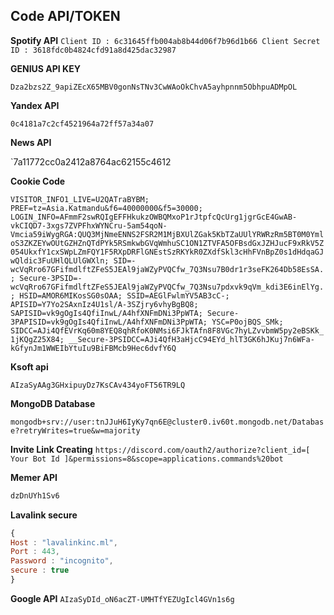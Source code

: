## Code API/TOKEN

**Spotify API**
`Client ID : 6c31645ffb004ab8b44d06f7b96d1b66
Client Secret ID : 3618fdc0b4824cfd91a8d425dac32987`

**GENIUS API KEY**

`Dza2bzs2Z_9apiZEcX65MBV0gonNsTNv3CwWAoOkChvA5ayhpnnm5ObhpuADMpOL`

**Yandex API**

`0c4181a7c2cf4521964a72ff57a34a07`

**News API**

`7a11772cc0a2412a8764ac62155c4612

**Cookie Code**

`VISITOR_INFO1_LIVE=U2QATraBYBM; PREF=tz=Asia.Katmandu&f6=40000000&f5=30000; LOGIN_INFO=AFmmF2swRQIgEFFHkukzOWBQMxoP1rJtpfcQcUrg1jgrGcE4GwAB-vkCIQD7-3xgs7ZVPFhxWYNCru-5am54qoN-Vmcia59iWygRGA:QUQ3MjNmeENNS2FSR2M1MjBXUlZGak5KbTZaUUlYRWRzRm5BT0M0YmloS3ZKZEYwOUtGZHZnQTdPYk5RSmkwbGVqWmhuSC1ON1ZTVFA5OFBsdGxJZHJucF9xRkV5Z054UkxfY1cxSWpLZmFQY1F5RXpDRFlGNEstSzRKYkR0ZXdfSkl3cHhFVnBpZ0s1dHdqaGJwQldic3FuUHlQLUlGWXln; SID=-wcVqRro67GFifmdlftZFeS5JEAl9jaWZyPVQCfw_7Q3Nsu7B0dr1r3seFK264Db58EsSA.; Secure-3PSID=-wcVqRro67GFifmdlftZFeS5JEAl9jaWZyPVQCfw_7Q3Nsu7pdxvk9qVm_kdi3E6inElYg.; HSID=AMOR6MIKosSG0sOAA; SSID=AEGlFwlmYV5AB3cC-; APISID=Y7Yo2SAxnIz4U1sl/A-3SZjry6vhyBgBQ8; SAPISID=vk9gOgIs4QfiInwL/A4hfXNFmDNi3PpWTA; Secure-3PAPISID=vk9gOgIs4QfiInwL/A4hfXNFmDNi3PpWTA; YSC=P0ojBQS_SMk; SIDCC=AJi4QfEVrKq60m8YEQ8qhRfoK0NMsi6FJkTAfn8F8VGc7hyLZvvbmW5py2eBSKk_1jKQgZ25X84; __Secure-3PSIDCC=AJi4QfH3aHjcC94EYd_hlT3GK6hJKuj7n6WFa-kGfynJm1WWEIbYtuIu9BiFBMcb9Hec6dvfY6Q`

**Ksoft api**

`AIzaSyAAg3GHxipuyDz7KsCAv434yoFT56TR9LQ`


**MongoDB Database**

`mongodb+srv://user:tnJJuH6IyKy7qn6E@cluster0.iv60t.mongodb.net/Database?retryWrites=true&w=majority`

**Invite Link Creating**
`https://discord.com/oauth2/authorize?client_id=[ Your Bot Id ]&permissions=8&scope=applications.commands%20bot`

**Memer API**
```js
dzDnUYh1Sv6
```

**Lavalink secure**
```js
{
Host : "lavalinkinc.ml",
Port : 443,
Password : "incognito",
secure : true
} 
```

**Google API**
`AIzaSyDId_oN6acZT-UMHTfYEZUgIcl4GVn1s6g`
